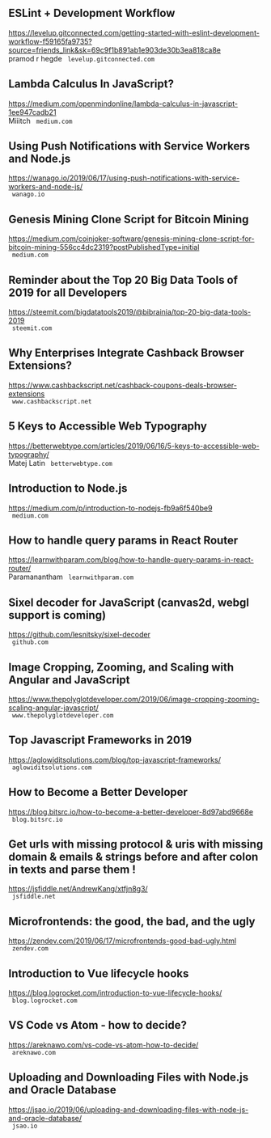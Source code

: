 ## ESLint + Development Workflow  
https://levelup.gitconnected.com/getting-started-with-eslint-development-workflow-f59165fa9735?source=friends_link&sk=69c9f1b891ab1e903de30b3ea818ca8e  
pramod r hegde ` levelup.gitconnected.com`
  

## Lambda Calculus In JavaScript?  
https://medium.com/openmindonline/lambda-calculus-in-javascript-1ee947cadb21  
Miiitch ` medium.com`
  

## Using Push Notifications with Service Workers and Node.js  
https://wanago.io/2019/06/17/using-push-notifications-with-service-workers-and-node-js/  
 ` wanago.io`
  

## Genesis Mining Clone Script for Bitcoin Mining  
https://medium.com/coinjoker-software/genesis-mining-clone-script-for-bitcoin-mining-556cc4dc2319?postPublishedType=initial  
 ` medium.com`
  

## Reminder about the Top 20 Big Data Tools of 2019 for all Developers  
https://steemit.com/bigdatatools2019/@bibrainia/top-20-big-data-tools-2019  
 ` steemit.com`
  

## Why Enterprises Integrate Cashback Browser Extensions?  
https://www.cashbackscript.net/cashback-coupons-deals-browser-extensions  
 ` www.cashbackscript.net`
  

## 5 Keys to Accessible Web Typography  
https://betterwebtype.com/articles/2019/06/16/5-keys-to-accessible-web-typography/  
Matej Latin ` betterwebtype.com`
  

## Introduction to Node.js  
https://medium.com/p/introduction-to-nodejs-fb9a6f540be9  
 ` medium.com`
  

## How to handle query params in React Router  
https://learnwithparam.com/blog/how-to-handle-query-params-in-react-router/  
Paramanantham ` learnwithparam.com`
  

## Sixel decoder for JavaScript (canvas2d, webgl support is coming)  
https://github.com/lesnitsky/sixel-decoder  
 ` github.com`
  

## Image Cropping, Zooming, and Scaling with Angular and JavaScript  
https://www.thepolyglotdeveloper.com/2019/06/image-cropping-zooming-scaling-angular-javascript/  
 ` www.thepolyglotdeveloper.com`
  

## Top Javascript Frameworks in 2019  
https://aglowiditsolutions.com/blog/top-javascript-frameworks/  
 ` aglowiditsolutions.com`
  

## How to Become a Better Developer  
https://blog.bitsrc.io/how-to-become-a-better-developer-8d97abd9668e  
 ` blog.bitsrc.io`
  

## Get urls with missing protocol & uris with missing domain & emails & strings before and after colon in texts and parse them !  
https://jsfiddle.net/AndrewKang/xtfjn8g3/  
 ` jsfiddle.net`
  

## Microfrontends: the good, the bad, and the ugly  
https://zendev.com/2019/06/17/microfrontends-good-bad-ugly.html  
 ` zendev.com`
  

## Introduction to Vue lifecycle hooks  
https://blog.logrocket.com/introduction-to-vue-lifecycle-hooks/  
 ` blog.logrocket.com`
  

## VS Code vs Atom - how to decide?  
https://areknawo.com/vs-code-vs-atom-how-to-decide/  
 ` areknawo.com`
  

## Uploading and Downloading Files with Node.js and Oracle Database  
https://jsao.io/2019/06/uploading-and-downloading-files-with-node-js-and-oracle-database/  
 ` jsao.io`
  


